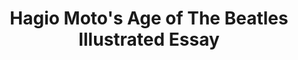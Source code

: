 --- 
title: "Hagio Moto's Age of The Beatles Illustrated Essay"
publishdate: "2019-9-27T16:48:46+02:00"
src: "https://365manga.net/manga/hagio-moto-s-age-of-the-beatles-illustrated-essay"
image: "https://data.365manga.net/images/thumbnails/1679-hagio-moto-s-age-of-the-beatles-illustrated-essay.jpg"
description: "It is a 4 page illustrated essay about The Beatles (the band) and is illustrated and written by Hagio Moto and talks about them rising and how her life was impacted."
---